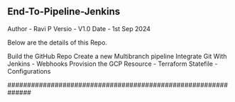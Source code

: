## End-To-Pipeline-Jenkins ##

Author - Ravi P
Versio - V1.0
Date - 1st Sep 2024

Below are the details of this Repo.

Build the GitHub Repo
Create a new Multibranch pipeline
Integrate Git With Jenkins - Webhooks
Provision the GCP Resource - Terraform
Statefile - Configurations

##############################################################



